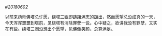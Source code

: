 #*20180602*

以前来药师佛塔总许愿，绕塔三匝即踌躇满志的踱出，然而愿望总没成真的一天，今天浑浑噩噩到塔前，见绕塔有消除罪孽一说，心中疑之，欲讲我没有罪孽，又实在有些。绕塔三圈没想出个愿望，见佛像笑颜，总算满足。
